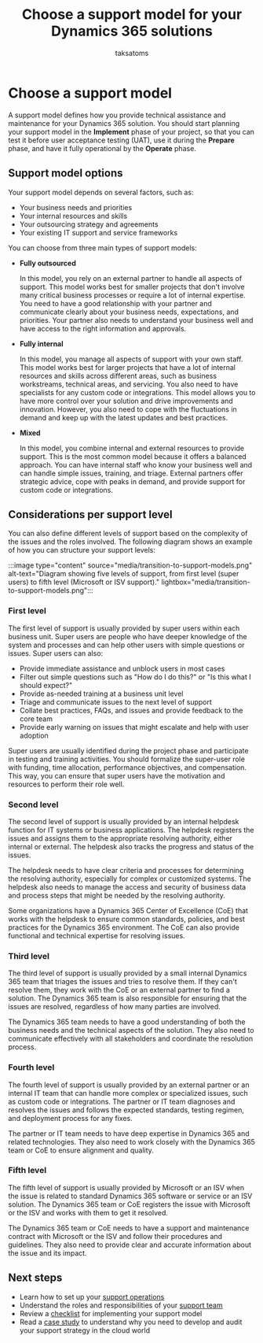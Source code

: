 ﻿---
title: Choose a support model for your Dynamics 365 solutions
description: Learn about the options and factors to consider when you choose a support model for your Dynamics 365 implementation projects.
author: taksatoms
ms.author: tsato
ms.date: 01/31/2024
ms.topic: conceptual
ms.custom:
 - ai-seo-date: 01/31/2024
 - ai-gen-docs-bap
 - ai-gen-title
 - ai-gen-desc
content_well_notification: AI-contribution
---

# Choose a support model

A support model defines how you provide technical assistance and maintenance for your Dynamics 365 solution. You should start planning your support model in the **Implement** phase of your project, so that you can test it before user acceptance testing (UAT), use it during the **Prepare** phase, and have it fully operational by the **Operate** phase.

## Support model options

Your support model depends on several factors, such as:

- Your business needs and priorities
- Your internal resources and skills
- Your outsourcing strategy and agreements
- Your existing IT support and service frameworks

You can choose from three main types of support models:

- **Fully outsourced**  

  In this model, you rely on an external partner to handle all aspects of support. This model works best for smaller projects that don't involve many critical business processes or require a lot of internal expertise. You need to have a good relationship with your partner and communicate clearly about your business needs, expectations, and priorities. Your partner also needs to understand your business well and have access to the right information and approvals.

- **Fully internal**  

  In this model, you manage all aspects of support with your own staff. This model works best for larger projects that have a lot of internal resources and skills across different areas, such as business workstreams, technical areas, and servicing. You also need to have specialists for any custom code or integrations. This model allows you to have more control over your solution and drive improvements and innovation. However, you also need to cope with the fluctuations in demand and keep up with the latest updates and best practices.

- **Mixed**  

  In this model, you combine internal and external resources to provide support. This is the most common model because it offers a balanced approach. You can have internal staff who know your business well and can handle simple issues, training, and triage. External partners offer strategic advice, cope with peaks in demand, and provide support for custom code or integrations.

## Considerations per support level

You can also define different levels of support based on the complexity of the issues and the roles involved. The following diagram shows an example of how you can structure your support levels:

:::image type="content" source="media/transition-to-support-models.png" alt-text="Diagram showing five levels of support, from first level (super users) to fifth level (Microsoft or ISV support)." lightbox="media/transition-to-support-models.png":::

### First level

The first level of support is usually provided by super users within each business unit. Super users are people who have deeper knowledge of the system and processes and can help other users with simple questions or issues. Super users can also:

- Provide immediate assistance and unblock users in most cases
- Filter out simple questions such as "How do I do this?" or "Is this what I should expect?"
- Provide as-needed training at a business unit level
- Triage and communicate issues to the next level of support
- Collate best practices, FAQs, and issues and provide feedback to the core team
- Provide early warning on issues that might escalate and help with user adoption

Super users are usually identified during the project phase and participate in testing and training activities. You should formalize the super-user role with funding, time allocation, performance objectives, and compensation. This way, you can ensure that super users have the motivation and resources to perform their role well.

### Second level

The second level of support is usually provided by an internal helpdesk function for IT systems or business applications. The helpdesk registers the issues and assigns them to the appropriate resolving authority, either internal or external. The helpdesk also tracks the progress and status of the issues.

The helpdesk needs to have clear criteria and processes for determining the resolving authority, especially for complex or customized systems. The helpdesk also needs to manage the access and security of business data and process steps that might be needed by the resolving authority.

Some organizations have a Dynamics 365 Center of Excellence (CoE) that works with the helpdesk to ensure common standards, policies, and best practices for the Dynamics 365 environment. The CoE can also provide functional and technical expertise for resolving issues.

### Third level

The third level of support is usually provided by a small internal Dynamics 365 team that triages the issues and tries to resolve them. If they can't resolve them, they work with the CoE or an external partner to find a solution. The Dynamics 365 team is also responsible for ensuring that the issues are resolved, regardless of how many parties are involved.

The Dynamics 365 team needs to have a good understanding of both the business needs and the technical aspects of the solution. They also need to communicate effectively with all stakeholders and coordinate the resolution process.

### Fourth level

The fourth level of support is usually provided by an external partner or an internal IT team that can handle more complex or specialized issues, such as custom code or integrations. The partner or IT team diagnoses and resolves the issues and follows the expected standards, testing regimen, and deployment process for any fixes.

The partner or IT team needs to have deep expertise in Dynamics 365 and related technologies. They also need to work closely with the Dynamics 365 team or CoE to ensure alignment and quality.

### Fifth level

The fifth level of support is usually provided by Microsoft or an ISV when the issue is related to standard Dynamics 365 software or service or an ISV solution. The Dynamics 365 team or CoE registers the issue with Microsoft or the ISV and works with them to get it resolved.

The Dynamics 365 team or CoE needs to have a support and maintenance contract with Microsoft or the ISV and follow their procedures and guidelines. They also need to provide clear and accurate information about the issue and its impact.

## Next steps

- Learn how to set up your [support operations](transition-to-support-operations.md)
- Understand the roles and responsibilities of your [support team](transition-to-support-team.md)
- Review a [checklist](transition-to-support-checklist.md) for implementing your support model
- Read a [case study](service-solution-case-study.md) to understand why you need to develop and audit your support strategy in the cloud world
